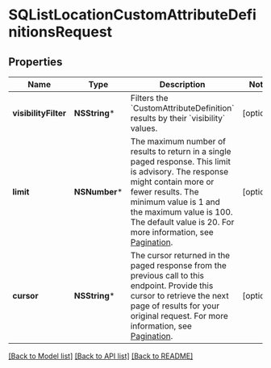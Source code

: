 # SQListLocationCustomAttributeDefinitionsRequest

## Properties
Name | Type | Description | Notes
------------ | ------------- | ------------- | -------------
**visibilityFilter** | **NSString*** | Filters the &#x60;CustomAttributeDefinition&#x60; results by their &#x60;visibility&#x60; values. | [optional] 
**limit** | **NSNumber*** | The maximum number of results to return in a single paged response. This limit is advisory. The response might contain more or fewer results. The minimum value is 1 and the maximum value is 100. The default value is 20. For more information, see [Pagination](https://developer.squareup.com/docs/build-basics/common-api-patterns/pagination). | [optional] 
**cursor** | **NSString*** | The cursor returned in the paged response from the previous call to this endpoint. Provide this cursor to retrieve the next page of results for your original request. For more information, see [Pagination](https://developer.squareup.com/docs/build-basics/common-api-patterns/pagination). | [optional] 

[[Back to Model list]](../README.md#documentation-for-models) [[Back to API list]](../README.md#documentation-for-api-endpoints) [[Back to README]](../README.md)


